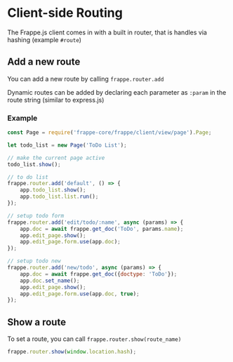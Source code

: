 # Client-side Routing

The Frappe.js client comes in with a built in router, that is handles via hashing (example `#route`)

## Add a new route

You can add a new route by calling `frappe.router.add`

Dynamic routes can be added by declaring each parameter as `:param` in the route string (similar to express.js)

### Example

```js
const Page = require('frappe-core/frappe/client/view/page').Page;

let todo_list = new Page('ToDo List');

// make the current page active
todo_list.show();
```


```js
// to do list
frappe.router.add('default', () => {
	app.todo_list.show();
	app.todo_list.list.run();
});

// setup todo form
frappe.router.add('edit/todo/:name', async (params) => {
	app.doc = await frappe.get_doc('ToDo', params.name);
	app.edit_page.show();
	app.edit_page.form.use(app.doc);
});

// setup todo new
frappe.router.add('new/todo', async (params) => {
	app.doc = await frappe.get_doc({doctype: 'ToDo'});
	app.doc.set_name();
	app.edit_page.show();
	app.edit_page.form.use(app.doc, true);
});
```

## Show a route

To set a route, you can call `frappe.router.show(route_name)`

```js
frappe.router.show(window.location.hash);
```